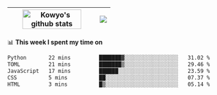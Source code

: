| <a href="https://github.com/anuraghazra/github-readme-stats"><img width="85%" src="https://github-readme-stats.vercel.app/api?username=kowyo&show_icons=true&hide_border=true&theme=transparent" alt="Kowyo's github stats" /></a> | <a href="https://github.com/anuraghazra/github-readme-stats"><img align="center" src="https://github-readme-stats.vercel.app/api/top-langs/?username=kowyo&exclude_repo=Engineering-Competition-Robot,mobile-robot&hide=c,assembly,shaderlab,hlsl,mathematica,cmake&layout=compact&hide_border=true&theme=transparent" /></a> |
| ------------- | ------------- |

📊 **This week I spent my time on**
<!--START_SECTION:waka-->

```txt
Python       22 mins         ███████▓░░░░░░░░░░░░░░░░░   31.02 %
TOML         21 mins         ███████▒░░░░░░░░░░░░░░░░░   29.46 %
JavaScript   17 mins         ██████░░░░░░░░░░░░░░░░░░░   23.59 %
CSS          5 mins          ██░░░░░░░░░░░░░░░░░░░░░░░   07.37 %
HTML         3 mins          █▒░░░░░░░░░░░░░░░░░░░░░░░   05.14 %
```

<!--END_SECTION:waka-->
